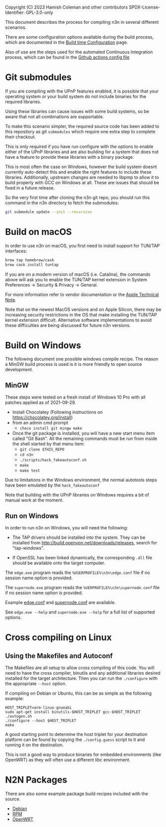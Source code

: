 Copyright (C) 2023 Hamish Coleman and other contributors
SPDX-License-Identifier: GPL-3.0-only

This document describes the process for compiling n3n in several different
scenarios.

There are some configuration options available during the build process,
which are documented in the [Build time Configuration](BuildConfig.md) page.

Also of use are the steps used for the automated Continuous Integration
process, which can be found in the [Github actions config file](../.github/workflows/tests.yml)

# Git submodules

If you are compiling with the UPnP features enabled, it is possible that your
operating system or your build system do not include binaries for the required
libraries.

Using these libraries can cause issues with some build systems, so be
aware that not all combinations are supportable.

To make this scenario simpler, the required source code has been added
to this repository as git `submodules` which require one extra step to
complete their checkout.

This is only required if you have run configure with the options to enable
either of the UPnP libraries and are also building for a system that does not
have a feature to provide these libraries with a binary package.

This is most often the case on Windows, however the build system doesnt
currently auto-detect this and enable the right features to include these
libraries.  Additionally, upstream changes are needed to libpmp to allow
it to build properly with GCC on Windows at all.  These are issues that
should be fixed in a future release.

So the very first time after cloning the n3n git repo, you should run
this command in the n3n directory to fetch the submodules:

```bash
git submodule update --init --recursive
```

# Build on macOS

In order to use n3n on macOS, you first need to install support for TUN/TAP interfaces:

```bash
brew tap homebrew/cask
brew cask install tuntap
```

If you are on a modern version of macOS (i.e. Catalina), the commands above will ask you to enable the TUN/TAP kernel extension in System Preferences → Security & Privacy → General.

For more information refer to vendor documentation or the [Apple Technical Note](https://developer.apple.com/library/content/technotes/tn2459/_index.html).

Note that on the newest MacOS versions and on Apple Silicon, there may be
increasing security restrictions in the OS that make installing the TUN/TAP
kernel extension difficult.  Alternative software implementations to avoid
these difficulties are being discussed for future n3n versions.

# Build on Windows

The following document one possible windows compile recipe.  The reason
a MinGW build process is used is it is more friendly to open source
development.

## MinGW

These steps were tested on a fresh install of Windows 10 Pro with all patches
applied as of 2021-09-29.

- Install Chocolatey (Following instructions on https://chocolatey.org/install)
- from an admin cmd prompt
    - `choco install git mingw make`
- Once the git package is installed, you will have a new start menu item
  called "Git Bash".  All the remaining commands must be run from inside the
  shell started by that menu item:
    - `git clone $THIS_REPO`
    - `cd n3n`
    - `./scripts/hack_fakeautoconf.sh`
    - `make`
    - `make test`

Due to limitations in the Windows environment, the normal autotools steps have
been emulated by the `hack_fakeautoconf`

Note that building with the UPnP libraries on Windows requires a bit of manual
work at the moment.

## Run on Windows

In order to run n3n on Windows, you will need the following:

- The TAP drivers should be installed into the system. They can be installed from
  http://build.openvpn.net/downloads/releases, search for "tap-windows".

- If OpenSSL has been linked dynamically, the corresponding `.dll` file should be available
  onto the target computer.

The `edge.exe` program reads the `%USERPROFILE%\n3n\edge.conf` file if no
session name option is provided.

The `supernode.exe` program reads the `%UERPROFILE%\n3n\supernode.conf` file if
no session name option is provided.

Example [edge.conf](edge.conf.sample)
and [supernode.conf](supernode.conf.sample) are available.

See `edge.exe --help` and `supernode.exe --help` for a full list of supported options.

# Cross compiling on Linux

## Using the Makefiles and Autoconf

The Makefiles are all setup to allow cross compiling of this code.  You
will need to have the cross compiler, binutils and any additional libraries
desired installed for the target architecture.  Then you can run the `./configure`
with the appropriate `--host` option.

If compiling on Debian or Ubuntu, this can be as simple as the following example:

```
HOST_TRIPLET=arm-linux-gnueabi
sudo apt-get install binutils-$HOST_TRIPLET gcc-$HOST_TRIPLET
./autogen.sh
./configure --host $HOST_TRIPLET
make
```

A good starting point to determine the host triplet for your destination platform
can be found by copying the `./config.guess` script to it and running it on the
destination.

This is not a good way to produce binaries for embedded environments (like OpenWRT)
as they will often use a different libc environment.

# N2N Packages

There are also some example package build recipes included with the source.

- [Debian](../packages/debian/README)
- [RPM](../packages/rpm)
- [OpenWRT](../packages/openwrt/README.md)
